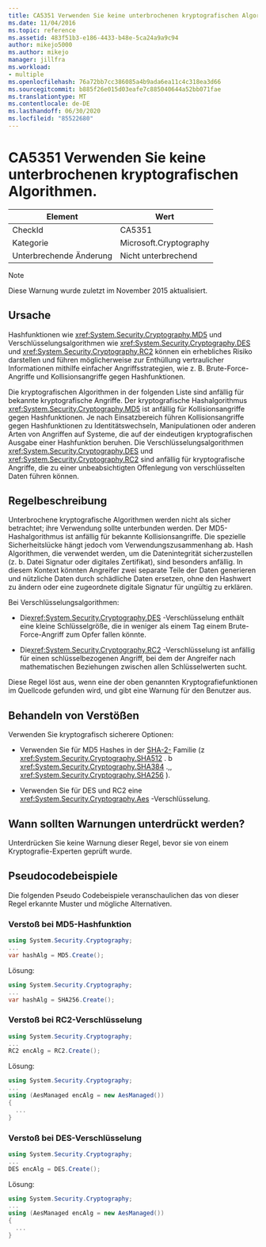 ```yaml
---
title: CA5351 Verwenden Sie keine unterbrochenen kryptografischen Algorithmen.
ms.date: 11/04/2016
ms.topic: reference
ms.assetid: 483f51b3-e186-4433-b48e-5ca24a9a9c94
author: mikejo5000
ms.author: mikejo
manager: jillfra
ms.workload:
- multiple
ms.openlocfilehash: 76a72bb7cc386085a4b9ada6ea11c4c318ea3d66
ms.sourcegitcommit: b885f26e015d03eafe7c885040644a52bb071fae
ms.translationtype: MT
ms.contentlocale: de-DE
ms.lasthandoff: 06/30/2020
ms.locfileid: "85522680"
---
```

# <a name="ca5351-do-not-use-broken-cryptographic-algorithms"></a>CA5351 Verwenden Sie keine unterbrochenen kryptografischen Algorithmen.

|Element|Wert|
|-|-|
|CheckId|CA5351|
|Kategorie|Microsoft.Cryptography|
|Unterbrechende Änderung|Nicht unterbrechend|

> [!NOTE]
> Diese Warnung wurde zuletzt im November 2015 aktualisiert.

## <a name="cause"></a>Ursache

Hashfunktionen wie <xref:System.Security.Cryptography.MD5> und Verschlüsselungsalgorithmen wie <xref:System.Security.Cryptography.DES> und <xref:System.Security.Cryptography.RC2> können ein erhebliches Risiko darstellen und führen möglicherweise zur Enthüllung vertraulicher Informationen mithilfe einfacher Angriffsstrategien, wie z. B. Brute-Force-Angriffe und Kollisionsangriffe gegen Hashfunktionen.

Die kryptografischen Algorithmen in der folgenden Liste sind anfällig für bekannte kryptografische Angriffe. Der kryptografische Hashalgorithmus <xref:System.Security.Cryptography.MD5> ist anfällig für Kollisionsangriffe gegen Hashfunktionen.  Je nach Einsatzbereich führen Kollisionsangriffe gegen Hashfunktionen zu Identitätswechseln, Manipulationen oder anderen Arten von Angriffen auf Systeme, die auf der eindeutigen kryptografischen Ausgabe einer Hashfunktion beruhen. Die Verschlüsselungsalgorithmen <xref:System.Security.Cryptography.DES> und <xref:System.Security.Cryptography.RC2> sind anfällig für kryptografische Angriffe, die zu einer unbeabsichtigten Offenlegung von verschlüsselten Daten führen können.

## <a name="rule-description"></a>Regelbeschreibung

Unterbrochene kryptografische Algorithmen werden nicht als sicher betrachtet; ihre Verwendung sollte unterbunden werden. Der MD5-Hashalgorithmus ist anfällig für bekannte Kollisionsangriffe. Die spezielle Sicherheitslücke hängt jedoch vom Verwendungszusammenhang ab.  Hash Algorithmen, die verwendet werden, um die Datenintegrität sicherzustellen (z. b. Datei Signatur oder digitales Zertifikat), sind besonders anfällig.  In diesem Kontext könnten Angreifer zwei separate Teile der Daten generieren und nützliche Daten durch schädliche Daten ersetzen, ohne den Hashwert zu ändern oder eine zugeordnete digitale Signatur für ungültig zu erklären.

Bei Verschlüsselungsalgorithmen:

- Die<xref:System.Security.Cryptography.DES> -Verschlüsselung enthält eine kleine Schlüsselgröße, die in weniger als einem Tag einem Brute-Force-Angriff zum Opfer fallen könnte.

- Die<xref:System.Security.Cryptography.RC2> -Verschlüsselung ist anfällig für einen schlüsselbezogenen Angriff, bei dem der Angreifer nach mathematischen Beziehungen zwischen allen Schlüsselwerten sucht.

Diese Regel löst aus, wenn eine der oben genannten Kryptografiefunktionen im Quellcode gefunden wird, und gibt eine Warnung für den Benutzer aus.

## <a name="how-to-fix-violations"></a>Behandeln von Verstößen

Verwenden Sie kryptografisch sicherere Optionen:

- Verwenden Sie für MD5 Hashes in der [SHA-2-](/windows/desktop/SecCrypto/hash-and-signature-algorithms) Familie (z <xref:System.Security.Cryptography.SHA512> . b <xref:System.Security.Cryptography.SHA384> .,, <xref:System.Security.Cryptography.SHA256> ).

- Verwenden Sie für DES und RC2 eine <xref:System.Security.Cryptography.Aes> -Verschlüsselung.

## <a name="when-to-suppress-warnings"></a>Wann sollten Warnungen unterdrückt werden?

Unterdrücken Sie keine Warnung dieser Regel, bevor sie von einem Kryptografie-Experten geprüft wurde.

## <a name="pseudo-code-examples"></a>Pseudocodebeispiele

Die folgenden Pseudo Codebeispiele veranschaulichen das von dieser Regel erkannte Muster und mögliche Alternativen.

### <a name="md5-hashing-violation"></a>Verstoß bei MD5-Hashfunktion

```csharp
using System.Security.Cryptography;
...
var hashAlg = MD5.Create();
```

Lösung:

```csharp
using System.Security.Cryptography;
...
var hashAlg = SHA256.Create();
```

### <a name="rc2-encryption-violation"></a>Verstoß bei RC2-Verschlüsselung

```csharp
using System.Security.Cryptography;
...
RC2 encAlg = RC2.Create();
```

Lösung:

```csharp
using System.Security.Cryptography;
...
using (AesManaged encAlg = new AesManaged())
{
  ...
}
```

### <a name="des-encryption-violation"></a>Verstoß bei DES-Verschlüsselung

```csharp
using System.Security.Cryptography;
...
DES encAlg = DES.Create();
```

Lösung:

```csharp
using System.Security.Cryptography;
...
using (AesManaged encAlg = new AesManaged())
{
  ...
}
```
